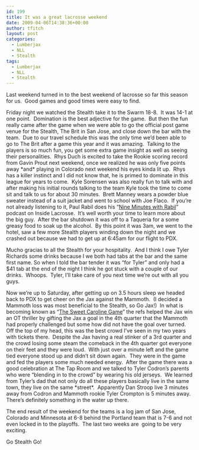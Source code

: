 ```yaml
---
id: 199
title: It was a great lacrosse weekend
date: 2009-04-06T14:38:36+00:00
author: tfitch
layout: post
categories:
  - Lumberjax
  - NLL
  - Stealth
tags:
  - Lumberjax
  - NLL
  - Stealth
---
```

Last weekend turned in to the best weekend of lacrosse so far this season for us.  Good games and good times were easy to find.

Friday night we watched the Stealth take it to the Swarm 18-8.  It was 14-1 at one point.  Domination is the best adjective for the game.  But then the fun really came after the game when we were able to go the official post game venue for the Stealth, The Brit in San Jose, and close down the bar with the team.  Due to our travel schedule this was the only time we&#8217;d been able to go to The Brit after a game this year and it was amazing.  Talking to the players is so much fun, you get some extra game insight as well as seeing their personalities.  Rhys Duch is excited to take the Rookie scoring record from Gavin Prout next weekend, once we realized he was only five points away \*and\* playing in Colorado next weekend his eyes kinda lit up.  Rhys has a killer instinct and I did not know that, he is primed to dominate in this league for years to come.  Kyle Sorensen was also really fun to talk with and after making his initial rounds talking to the team Kyle took the time to come sit and talk to us for about 30 minutes.  Brett Manney wears a powder blue sweater instead of a suit jacket and went to school with Joe Flaco.  If you&#8217;re not already listening to it, Paul Rabil does his &#8220;<a href="http://blogs.insidelacrosse.com/2009/04/01/podcast-nine-minutes-of-lacrosse-with-paul-rabil-7/" target="_blank" rel="noopener noreferrer">Nine Minutes with Rabil</a>&#8221; podcast on Inside Lacrosse.  It&#8217;s well worth your time to learn more about the big guy.  After the bar shutdown it was off to a Taqueria for a some greasy food to soak up the alcohol.  By this point it was 3am, we went to the hotel, saw a few more Stealth players winding down the night and we crashed out because we had to get up at 6:45am for our flight to PDX.

Mucho gracias to all the Stealth for your hospitality.  And I think I owe Tyler Richards some drinks because I we both had tabs at the bar and the same first name. So when I told the bar tender it was &#8220;for Tyler&#8221; and only had a $41 tab at the end of the night I think he got stuck with a couple of our drinks.  Whoops.  Tyler, I&#8217;ll take care of you next time we&#8217;re out with all you guys.

Now we&#8217;re up to Saturday, after getting up on 3.5 hours sleep we headed back to PDX to get cheer on the Jax against the Mammoth.  (I decided a Mammoth loss was most beneficial to the Stealth, so Go Jax!)  In what is becoming known as &#8220;<a href="http://jaxlaxblog.blogspot.com/2009/04/what-finish-young-heroics-flindell-man.html" target="_blank" rel="noopener noreferrer">The Sweet Caroline Game</a>&#8221; the refs helped the Jax win an OT thriller by gifting the Jax a goal in the 4th quarter that the Mammoth had properly challenged but some how did not have the goal over turned.  Off the top of my head, this was the best crowd I&#8217;ve seen in my two years with tickets there.  Despite the Jax having a real stinker of a 3rd quarter and the crowd losing some steam the comeback in the 4th quarter got everyone on their feet and they were loud.  With just over a minute left and the game tied everyone stood up and didn&#8217;t sit down again.  They were in the game and fed the players some much needed energy.  After the game there was a good celebration at The Tap Room and we talked to Tyler Codron&#8217;s parents who were &#8220;blending in to the crowd&#8221; by wearing his old jerseys.  We learned from Tyler&#8217;s dad that not only do all these players basically live in the same town, they live on the same \*street\*.  Apparently Dan Stroop live 3 minutes away from Codron and Mammoth rookie Tyler Crompton is 5 minutes away.  There&#8217;s definitely something in the water up there.

The end result of the weekend for the teams is a log jam of San Jose, Colorado and Minnesota at 6-8 behind the Portland team that is 7-6 and not even locked in to the playoffs.  The last two weeks are  going to be very exciting.

Go Stealth Go!

